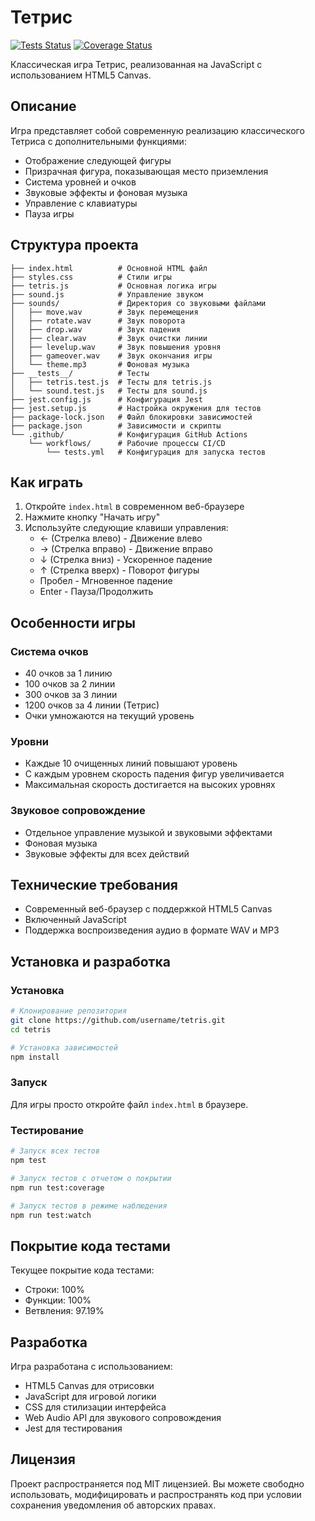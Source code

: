 # Тетрис

[![Tests Status](https://github.com/Spider-Dad/tetris_classic/actions/workflows/tests.yml/badge.svg)](https://github.com/Spider-Dad/tetris_classic/actions/workflows/tests.yml)
[![Coverage Status](https://github.com/Spider-Dad/tetris_classic/actions/workflows/tests.yml/badge.svg?branch=main&event=coverage)](https://github.com/Spider-Dad/tetris_classic/actions/workflows/tests.yml)

Классическая игра Тетрис, реализованная на JavaScript с использованием HTML5 Canvas.

## Описание

Игра представляет собой современную реализацию классического Тетриса с дополнительными функциями:
- Отображение следующей фигуры
- Призрачная фигура, показывающая место приземления
- Система уровней и очков
- Звуковые эффекты и фоновая музыка
- Управление с клавиатуры
- Пауза игры

## Структура проекта

```
├── index.html          # Основной HTML файл
├── styles.css          # Стили игры
├── tetris.js           # Основная логика игры
├── sound.js            # Управление звуком
├── sounds/             # Директория со звуковыми файлами
│   ├── move.wav        # Звук перемещения
│   ├── rotate.wav      # Звук поворота
│   ├── drop.wav        # Звук падения
│   ├── clear.wav       # Звук очистки линии
│   ├── levelup.wav     # Звук повышения уровня
│   ├── gameover.wav    # Звук окончания игры
│   └── theme.mp3       # Фоновая музыка
├── __tests__/          # Тесты
│   ├── tetris.test.js  # Тесты для tetris.js
│   └── sound.test.js   # Тесты для sound.js
├── jest.config.js      # Конфигурация Jest
├── jest.setup.js       # Настройка окружения для тестов
├── package-lock.json   # Файл блокировки зависимостей
├── package.json        # Зависимости и скрипты
└── .github/            # Конфигурация GitHub Actions
    └── workflows/      # Рабочие процессы CI/CD
        └── tests.yml   # Конфигурация для запуска тестов
```

## Как играть

1. Откройте `index.html` в современном веб-браузере
2. Нажмите кнопку "Начать игру"
3. Используйте следующие клавиши управления:
   - ← (Стрелка влево) - Движение влево
   - → (Стрелка вправо) - Движение вправо
   - ↓ (Стрелка вниз) - Ускоренное падение
   - ↑ (Стрелка вверх) - Поворот фигуры
   - Пробел - Мгновенное падение
   - Enter - Пауза/Продолжить

## Особенности игры

### Система очков
- 40 очков за 1 линию
- 100 очков за 2 линии
- 300 очков за 3 линии
- 1200 очков за 4 линии (Тетрис)
- Очки умножаются на текущий уровень

### Уровни
- Каждые 10 очищенных линий повышают уровень
- С каждым уровнем скорость падения фигур увеличивается
- Максимальная скорость достигается на высоких уровнях

### Звуковое сопровождение
- Отдельное управление музыкой и звуковыми эффектами
- Фоновая музыка
- Звуковые эффекты для всех действий

## Технические требования

- Современный веб-браузер с поддержкой HTML5 Canvas
- Включенный JavaScript
- Поддержка воспроизведения аудио в формате WAV и MP3

## Установка и разработка

### Установка
```bash
# Клонирование репозитория
git clone https://github.com/username/tetris.git
cd tetris

# Установка зависимостей
npm install
```

### Запуск
Для игры просто откройте файл `index.html` в браузере.

### Тестирование
```bash
# Запуск всех тестов
npm test

# Запуск тестов с отчетом о покрытии
npm run test:coverage

# Запуск тестов в режиме наблюдения
npm run test:watch
```

## Покрытие кода тестами

Текущее покрытие кода тестами:
- Строки: 100%
- Функции: 100%
- Ветвления: 97.19%

## Разработка

Игра разработана с использованием:
- HTML5 Canvas для отрисовки
- JavaScript для игровой логики
- CSS для стилизации интерфейса
- Web Audio API для звукового сопровождения
- Jest для тестирования

## Лицензия

Проект распространяется под MIT лицензией. Вы можете свободно использовать, модифицировать и распространять код при условии сохранения уведомления об авторских правах. 